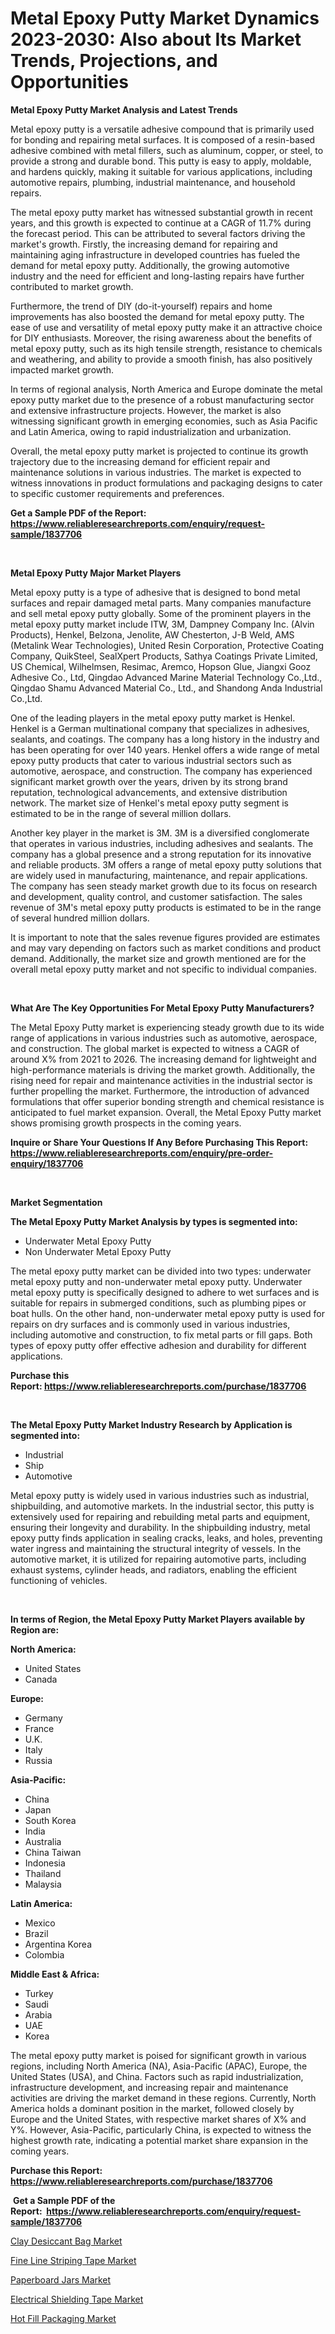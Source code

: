 <p><h1>Metal Epoxy Putty Market Dynamics 2023-2030: Also about Its Market Trends, Projections, and Opportunities</h1></p><p><strong>Metal Epoxy Putty Market Analysis and Latest Trends</strong></p>
<p><p>Metal epoxy putty is a versatile adhesive compound that is primarily used for bonding and repairing metal surfaces. It is composed of a resin-based adhesive combined with metal fillers, such as aluminum, copper, or steel, to provide a strong and durable bond. This putty is easy to apply, moldable, and hardens quickly, making it suitable for various applications, including automotive repairs, plumbing, industrial maintenance, and household repairs.</p><p>The metal epoxy putty market has witnessed substantial growth in recent years, and this growth is expected to continue at a CAGR of 11.7% during the forecast period. This can be attributed to several factors driving the market's growth. Firstly, the increasing demand for repairing and maintaining aging infrastructure in developed countries has fueled the demand for metal epoxy putty. Additionally, the growing automotive industry and the need for efficient and long-lasting repairs have further contributed to market growth.</p><p>Furthermore, the trend of DIY (do-it-yourself) repairs and home improvements has also boosted the demand for metal epoxy putty. The ease of use and versatility of metal epoxy putty make it an attractive choice for DIY enthusiasts. Moreover, the rising awareness about the benefits of metal epoxy putty, such as its high tensile strength, resistance to chemicals and weathering, and ability to provide a smooth finish, has also positively impacted market growth.</p><p>In terms of regional analysis, North America and Europe dominate the metal epoxy putty market due to the presence of a robust manufacturing sector and extensive infrastructure projects. However, the market is also witnessing significant growth in emerging economies, such as Asia Pacific and Latin America, owing to rapid industrialization and urbanization.</p><p>Overall, the metal epoxy putty market is projected to continue its growth trajectory due to the increasing demand for efficient repair and maintenance solutions in various industries. The market is expected to witness innovations in product formulations and packaging designs to cater to specific customer requirements and preferences.</p></p>
<p><strong>Get a Sample PDF of the Report:&nbsp; <a href="https://www.reliableresearchreports.com/enquiry/request-sample/1837706">https://www.reliableresearchreports.com/enquiry/request-sample/1837706</a></strong></p>
<p>&nbsp;</p>
<p><strong>Metal Epoxy Putty Major Market Players</strong></p>
<p><p>Metal epoxy putty is a type of adhesive that is designed to bond metal surfaces and repair damaged metal parts. Many companies manufacture and sell metal epoxy putty globally. Some of the prominent players in the metal epoxy putty market include ITW, 3M, Dampney Company Inc. (Alvin Products), Henkel, Belzona, Jenolite, AW Chesterton, J-B Weld, AMS (Metalink Wear Technologies), United Resin Corporation, Protective Coating Company, QuikSteel, SealXpert Products, Sathya Coatings Private Limited, US Chemical, Wilhelmsen, Resimac, Aremco, Hopson Glue, Jiangxi Gooz Adhesive Co., Ltd, Qingdao Advanced Marine Material Technology Co.,Ltd., Qingdao Shamu Advanced Material Co., Ltd., and Shandong Anda Industrial Co.,Ltd.</p><p>One of the leading players in the metal epoxy putty market is Henkel. Henkel is a German multinational company that specializes in adhesives, sealants, and coatings. The company has a long history in the industry and has been operating for over 140 years. Henkel offers a wide range of metal epoxy putty products that cater to various industrial sectors such as automotive, aerospace, and construction. The company has experienced significant market growth over the years, driven by its strong brand reputation, technological advancements, and extensive distribution network. The market size of Henkel's metal epoxy putty segment is estimated to be in the range of several million dollars.</p><p>Another key player in the market is 3M. 3M is a diversified conglomerate that operates in various industries, including adhesives and sealants. The company has a global presence and a strong reputation for its innovative and reliable products. 3M offers a range of metal epoxy putty solutions that are widely used in manufacturing, maintenance, and repair applications. The company has seen steady market growth due to its focus on research and development, quality control, and customer satisfaction. The sales revenue of 3M's metal epoxy putty products is estimated to be in the range of several hundred million dollars.</p><p>It is important to note that the sales revenue figures provided are estimates and may vary depending on factors such as market conditions and product demand. Additionally, the market size and growth mentioned are for the overall metal epoxy putty market and not specific to individual companies.</p></p>
<p>&nbsp;</p>
<p><strong>What Are The Key Opportunities For Metal Epoxy Putty Manufacturers?</strong></p>
<p><p>The Metal Epoxy Putty market is experiencing steady growth due to its wide range of applications in various industries such as automotive, aerospace, and construction. The global market is expected to witness a CAGR of around X% from 2021 to 2026. The increasing demand for lightweight and high-performance materials is driving the market growth. Additionally, the rising need for repair and maintenance activities in the industrial sector is further propelling the market. Furthermore, the introduction of advanced formulations that offer superior bonding strength and chemical resistance is anticipated to fuel market expansion. Overall, the Metal Epoxy Putty market shows promising growth prospects in the coming years.</p></p>
<p><strong>Inquire or Share Your Questions If Any Before Purchasing This Report: <a href="https://www.reliableresearchreports.com/enquiry/pre-order-enquiry/1837706">https://www.reliableresearchreports.com/enquiry/pre-order-enquiry/1837706</a></strong></p>
<p>&nbsp;</p>
<p><strong>Market Segmentation</strong></p>
<p><strong>The Metal Epoxy Putty Market Analysis by types is segmented into:</strong></p>
<p><ul><li>Underwater Metal Epoxy Putty</li><li>Non Underwater Metal Epoxy Putty</li></ul></p>
<p><p>The metal epoxy putty market can be divided into two types: underwater metal epoxy putty and non-underwater metal epoxy putty. Underwater metal epoxy putty is specifically designed to adhere to wet surfaces and is suitable for repairs in submerged conditions, such as plumbing pipes or boat hulls. On the other hand, non-underwater metal epoxy putty is used for repairs on dry surfaces and is commonly used in various industries, including automotive and construction, to fix metal parts or fill gaps. Both types of epoxy putty offer effective adhesion and durability for different applications.</p></p>
<p><strong>Purchase this Report:&nbsp;<a href="https://www.reliableresearchreports.com/purchase/1837706">https://www.reliableresearchreports.com/purchase/1837706</a></strong></p>
<p>&nbsp;</p>
<p><strong>The Metal Epoxy Putty Market Industry Research by Application is segmented into:</strong></p>
<p><ul><li>Industrial</li><li>Ship</li><li>Automotive</li></ul></p>
<p><p>Metal epoxy putty is widely used in various industries such as industrial, shipbuilding, and automotive markets. In the industrial sector, this putty is extensively used for repairing and rebuilding metal parts and equipment, ensuring their longevity and durability. In the shipbuilding industry, metal epoxy putty finds application in sealing cracks, leaks, and holes, preventing water ingress and maintaining the structural integrity of vessels. In the automotive market, it is utilized for repairing automotive parts, including exhaust systems, cylinder heads, and radiators, enabling the efficient functioning of vehicles.</p></p>
<p>&nbsp;</p>
<p><strong>In terms of Region, the Metal Epoxy Putty Market Players available by Region are:</strong></p>
<p>
    <p> <strong> North America: </strong>
        <ul>
            <li>United States</li>
            <li>Canada</li>
        </ul>
        </p> 
    <p> <strong> Europe: </strong>
        <ul>
            <li>Germany</li>
            <li>France</li>
            <li>U.K.</li>
            <li>Italy</li>
            <li>Russia</li>
        </ul>
        </p> 
    <p> <strong> Asia-Pacific: </strong>
        <ul>
            <li>China</li>
            <li>Japan</li>
            <li>South Korea</li>
            <li>India</li>
            <li>Australia</li>
            <li>China Taiwan</li>
            <li>Indonesia</li>
            <li>Thailand</li>
            <li>Malaysia</li>
        </ul>
        </p> 
    <p> <strong> Latin America: </strong>
        <ul>
            <li>Mexico</li>
            <li>Brazil</li>
            <li>Argentina Korea</li>
            <li>Colombia</li>
        </ul>
        </p> 
    <p> <strong> Middle East & Africa: </strong>
        <ul>
            <li>Turkey</li>
            <li>Saudi</li>
            <li>Arabia</li>
            <li>UAE</li>
            <li>Korea</li>
        </ul>
    </p>
    </p>
<p><p>The metal epoxy putty market is poised for significant growth in various regions, including North America (NA), Asia-Pacific (APAC), Europe, the United States (USA), and China. Factors such as rapid industrialization, infrastructure development, and increasing repair and maintenance activities are driving the market demand in these regions. Currently, North America holds a dominant position in the market, followed closely by Europe and the United States, with respective market shares of X% and Y%. However, Asia-Pacific, particularly China, is expected to witness the highest growth rate, indicating a potential market share expansion in the coming years.</p></p>
<p><strong>Purchase this Report: <a href="https://www.reliableresearchreports.com/purchase/1837706">https://www.reliableresearchreports.com/purchase/1837706</a></strong></p>
<p>&nbsp;<strong>Get a Sample PDF of the Report:&nbsp;&nbsp;<a href="https://www.reliableresearchreports.com/enquiry/request-sample/1837706">https://www.reliableresearchreports.com/enquiry/request-sample/1837706</a></strong></p>
<p><strong></strong></p>
<p><p><a href="https://github.com/rahu1506/Market-Research-Report-List-1/blob/main/clay-desiccant-bag-market.md">Clay Desiccant Bag Market</a></p><p><a href="https://github.com/aashishrp/Market-Research-Report-List-1/blob/main/fine-line-striping-tape-market.md">Fine Line Striping Tape Market</a></p><p><a href="https://github.com/rahu1502/Market-Research-Report-List-1/blob/main/paperboard-jars-market.md">Paperboard Jars Market</a></p><p><a href="https://github.com/aashishrp02/Market-Research-Report-List-1/blob/main/electrical-shielding-tape-market.md">Electrical Shielding Tape Market</a></p><p><a href="https://github.com/rahu1505/Market-Research-Report-List-1/blob/main/hot-fill-packaging-market.md">Hot Fill Packaging Market</a></p></p>